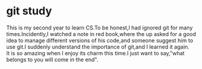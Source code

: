 # git study
This is my second year to learn CS.To be honest,I had ignored git for many times.Incidently,I watched a note in red book,where the up asked for a good idea to manage different versions of his code,and someone suggest him to use git.I suddenly understand the importance of git,and I learned it again.  
It is so amazing when I enjoy its charm this time.I just want to say,"what belongs to you will come in the end".